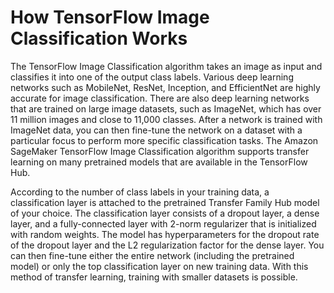 # How TensorFlow Image Classification Works<a name="IC-TF-HowItWorks"></a>

The TensorFlow Image Classification algorithm takes an image as input and classifies it into one of the output class labels\. Various deep learning networks such as MobileNet, ResNet, Inception, and EfficientNet are highly accurate for image classification\. There are also deep learning networks that are trained on large image datasets, such as ImageNet, which has over 11 million images and close to 11,000 classes\. After a network is trained with ImageNet data, you can then fine\-tune the network on a dataset with a particular focus to perform more specific classification tasks\. The Amazon SageMaker TensorFlow Image Classification algorithm supports transfer learning on many pretrained models that are available in the TensorFlow Hub\.

According to the number of class labels in your training data, a classification layer is attached to the pretrained Transfer Family Hub model of your choice\. The classification layer consists of a dropout layer, a dense layer, and a fully\-connected layer with 2\-norm regularizer that is initialized with random weights\. The model has hyperparameters for the dropout rate of the dropout layer and the L2 regularization factor for the dense layer\. You can then fine\-tune either the entire network \(including the pretrained model\) or only the top classification layer on new training data\. With this method of transfer learning, training with smaller datasets is possible\.